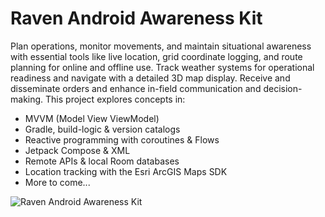 # Raven Android Awareness Kit
Plan operations, monitor movements, and maintain situational awareness with essential tools like live location, grid coordinate logging, and route planning 
for online and offline use. Track weather systems for operational readiness and navigate with a detailed 3D map display. Receive and disseminate orders and 
enhance in-field communication and decision-making. This project explores concepts in:

- MVVM (Model View ViewModel)
- Gradle, build-logic & version catalogs
- Reactive programming with coroutines & Flows
- Jetpack Compose & XML
- Remote APIs & local Room databases
- Location tracking with the Esri ArcGIS Maps SDK
- More to come...

![Raven Android Awareness Kit](https://github.com/OssipeeRiver/RavenAndroidAwarenessKit/assets/94566958/5f397203-d9b8-4e6b-bf5b-fc8dcd74bc30)
